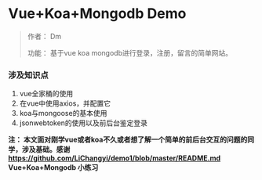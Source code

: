# Vue+Koa+Mongodb Demo

> 作者： Dm
>
>
> 功能： 基于vue koa mongodb进行登录，注册，留言的简单网站。
>


### 涉及知识点

1. vue全家桶的使用
2. 在vue中使用axios，并配置它
3. koa与mongoose的基本使用
4. jsonwebtoken的使用以及前后台鉴定登录

**注： 本文面对刚学vue或者koa不久或者想了解一个简单的前后台交互的问题的同学，涉及基础。感谢 https://github.com/LiChangyi/demo1/blob/master/README.md Vue+Koa+Mongodb 小练习**

